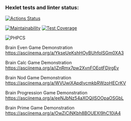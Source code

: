 ### Hexlet tests and linter status:
[![Actions Status](https://github.com/laiker/php-project-lvl1/workflows/hexlet-check/badge.svg)](https://github.com/laiker/php-project-lvl1/actions)

[![Maintainability](https://api.codeclimate.com/v1/badges/a99a88d28ad37a79dbf6/maintainability)](https://codeclimate.com/github/codeclimate/codeclimate/maintainability)
[![Test Coverage](https://api.codeclimate.com/v1/badges/a99a88d28ad37a79dbf6/test_coverage)](https://codeclimate.com/github/codeclimate/codeclimate/test_coverage)

![PHPCS](https://github.com/laiker/php-project-lvl1/actions/workflows/phpcs-check.yml/badge.svg)

Brain Even Game Demonstration
https://asciinema.org/a/YkseUeKshHOyBUhfoISGm0XA3

Brain Calc Game Demonstration
https://asciinema.org/a/iZnRmx7pw2XvnFOEotFDjrgEv

Brain Nod Game Demonstration
https://asciinema.org/a/WVUwiXApdlvcmkbRWzoHECrKV

Brain Progression Game Demonstration
https://asciinema.org/a/eeNJbNz54aXOQjlSOOpaOSGbL

Brain Prime Game Demonstration
https://asciinema.org/a/OwZjCiNKbh8BOUEXl9hC10iA4
